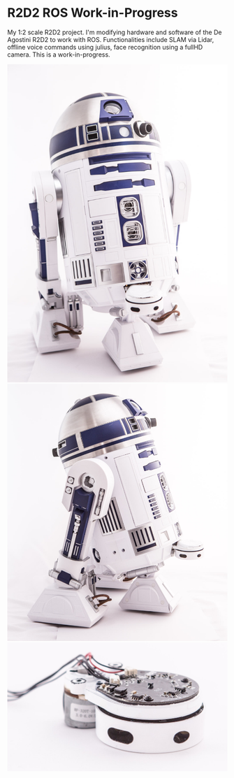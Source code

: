 # R2D2 ROS Work-in-Progress
My 1:2 scale R2D2 project. I'm modifying hardware and software of the De Agostini R2D2 to work with ROS. Functionalities include SLAM via Lidar, offline voice commands using julius, face recognition using a fullHD camera. This is a work-in-progress.

![Alt R2D2_front](images/r2d2_front.jpg?raw=true "R2D2_front")
![Alt R2D2_front](images/r2d2_side.jpg?raw=true "R2D2_side")
![Alt R2D2_front](images/r2d2_lidar.jpg?raw=true "R2D2_lidar")
